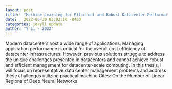 ```yaml
---
layout: post
title:  "Machine Learning for Efficient and Robust Datacenter Performance Management"
date:   2022-06-30 03:02:10 -0400
categories: jekyll update
author: "Y Li - 2022"
---
```

Modern datacenters host a wide range of applications. Managing application performance is critical for the overall cost efficiency of datacenter infrastructures. However, previous solutions struggle to address the unique challenges presented in datacenters and cannot achieve robust and efficient management for datacenter-scale computing. In this thesis, I will focus on representative data center management problems and address these challenges utilizing practical machine 
Cites: On the Number of Linear Regions of Deep Neural Networks